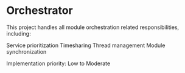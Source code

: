 # Orchestrator
This project handles all module orchestration related responsibilities, including:

Service prioritization
Timesharing
Thread management
Module synchronization

Implementation priority: Low to Moderate